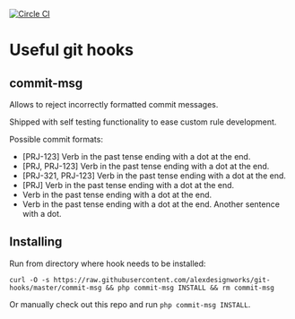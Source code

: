 [![Circle CI](https://circleci.com/gh/alexdesignworks/git-hooks.svg?style=svg)](https://circleci.com/gh/alexdesignworks/git-hooks)

Useful git hooks
================

commit-msg
----------
Allows to reject incorrectly formatted commit messages.

Shipped with self testing functionality to ease custom rule development.

Possible commit formats:
* [PRJ-123] Verb in the past tense ending with a dot at the end.
* [PRJ, PRJ-123] Verb in the past tense ending with a dot at the end.
* [PRJ-321, PRJ-123] Verb in the past tense ending with a dot at the end.
* [PRJ] Verb in the past tense ending with a dot at the end.
* Verb in the past tense ending with a dot at the end.
* Verb in the past tense ending with a dot at the end. Another sentence with a dot.

## Installing
Run from directory where hook needs to be installed:
```
curl -O -s https://raw.githubusercontent.com/alexdesignworks/git-hooks/master/commit-msg && php commit-msg INSTALL && rm commit-msg
```

Or manually check out this repo and run `php commit-msg INSTALL`.
